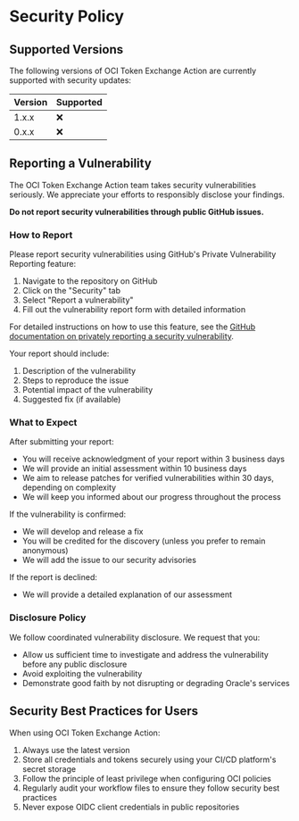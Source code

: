 # Security Policy

## Supported Versions

The following versions of OCI Token Exchange Action are currently supported with security updates:

| Version | Supported          |
| ------- | ------------------ |
| 1.x.x   | :x:                | 
| 0.x.x   | :x:                |

## Reporting a Vulnerability

The OCI Token Exchange Action team takes security vulnerabilities seriously. We appreciate your efforts to responsibly disclose your findings.

**Do not report security vulnerabilities through public GitHub issues.**

### How to Report

Please report security vulnerabilities using GitHub's Private Vulnerability Reporting feature:

1. Navigate to the repository on GitHub
2. Click on the "Security" tab
3. Select "Report a vulnerability"
4. Fill out the vulnerability report form with detailed information

For detailed instructions on how to use this feature, see the [GitHub documentation on privately reporting a security vulnerability](https://docs.github.com/en/code-security/security-advisories/guidance-on-reporting-and-writing-information-about-vulnerabilities/privately-reporting-a-security-vulnerability#privately-reporting-a-security-vulnerability).

Your report should include:

1. Description of the vulnerability
2. Steps to reproduce the issue
3. Potential impact of the vulnerability
4. Suggested fix (if available)

### What to Expect

After submitting your report:

- You will receive acknowledgment of your report within 3 business days
- We will provide an initial assessment within 10 business days
- We aim to release patches for verified vulnerabilities within 30 days, depending on complexity
- We will keep you informed about our progress throughout the process

If the vulnerability is confirmed:
- We will develop and release a fix
- You will be credited for the discovery (unless you prefer to remain anonymous)
- We will add the issue to our security advisories

If the report is declined:
- We will provide a detailed explanation of our assessment

### Disclosure Policy

We follow coordinated vulnerability disclosure. We request that you:

- Allow us sufficient time to investigate and address the vulnerability before any public disclosure
- Avoid exploiting the vulnerability
- Demonstrate good faith by not disrupting or degrading Oracle's services

## Security Best Practices for Users

When using OCI Token Exchange Action:

1. Always use the latest version
2. Store all credentials and tokens securely using your CI/CD platform's secret storage
3. Follow the principle of least privilege when configuring OCI policies
4. Regularly audit your workflow files to ensure they follow security best practices
5. Never expose OIDC client credentials in public repositories
